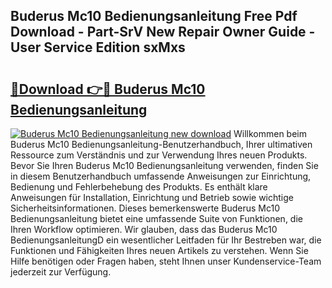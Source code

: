 ## Buderus Mc10 Bedienungsanleitung Free Pdf Download - Part-SrV New Repair Owner Guide - User Service Edition sxMxs

# <h2><a href="http://df50cl.blite.top/?on=Buderus+Mc10+Bedienungsanleitung">🔗Download 👉🔴 Buderus Mc10 Bedienungsanleitung</a></h2>

[![Buderus Mc10 Bedienungsanleitung new download](https://i.imgur.com/lujVjoI.png)](http://df50cl.blite.top/?on=Buderus+Mc10+Bedienungsanleitung)
Willkommen beim Buderus Mc10 Bedienungsanleitung-Benutzerhandbuch, Ihrer ultimativen Ressource zum Verständnis und zur Verwendung Ihres neuen Produkts. Bevor Sie Ihren Buderus Mc10 Bedienungsanleitung verwenden, finden Sie in diesem Benutzerhandbuch umfassende Anweisungen zur Einrichtung, Bedienung und Fehlerbehebung des Produkts. Es enthält klare Anweisungen für Installation, Einrichtung und Betrieb sowie wichtige Sicherheitsinformationen. Dieses bemerkenswerte Buderus Mc10 Bedienungsanleitung bietet eine umfassende Suite von Funktionen, die Ihren Workflow optimieren. Wir glauben, dass das Buderus Mc10 BedienungsanleitungD ein wesentlicher Leitfaden für Ihr Bestreben war, die Funktionen und Fähigkeiten Ihres neuen Artikels zu verstehen. Wenn Sie Hilfe benötigen oder Fragen haben, steht Ihnen unser Kundenservice-Team jederzeit zur Verfügung.
